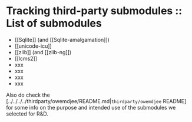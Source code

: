 # Tracking third-party submodules :: List of submodules

- [[Sqlite]] (and [[Sqlite-amalgamation]])
- [[unicode-icu]]
- [[zlib]] (and [[zlib-ng]])
- [[lcms2]]
- xxx
- xxx
- xxx
- xxx

Also do check the [../../../../thirdparty/owemdjee/README.md|`thirdparty/owemdjee` README] for some info on the purpose and intended use of the submodules we selected for R&D.



